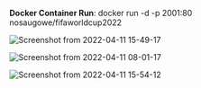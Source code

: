 **Docker Container Run**: docker run -d -p 2001:80 nosaugowe/fifaworldcup2022

![Screenshot from 2022-04-11 15-49-17](https://user-images.githubusercontent.com/25004712/162829877-76e6be0f-f71e-47c7-80a2-e3f2c2abef9f.png)

![Screenshot from 2022-04-11 08-01-17](https://user-images.githubusercontent.com/25004712/162830164-c8d31d67-e1a4-46e6-9f1e-fd9a93df31b6.png)

![Screenshot from 2022-04-11 15-54-12](https://user-images.githubusercontent.com/25004712/162830903-74d7965e-e375-4fed-9df1-eb38db30a0ea.png)
